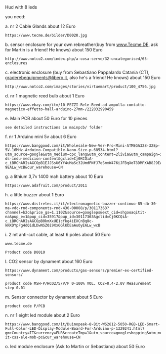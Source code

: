 Hud with 8 leds

you need:

a. nr 2 Cable Glands about 12 Euro

	https://www.tecme.de/bilder/D0020.jpg

b. sensor enclosure for your own rebreather(buy from www.Tecme.DE, ask for Martin is a friend! He knows) about 150 Euro

	http://www.notco2.com/index.php/a-cosa-serve/32-uncategorised/65-enclosures

c. electronic enclosure (buy from Sebastiano Pappalardo Catania (CT), graderebequipments@libero.it, also he's a friend! He knows) about 150 Euro

	http://www.notco2.com/images/stories/virtuemart/product/100_4756.jpg

d. nr 1 magnetic reed bulb about 1 Euro

	https://www.ebay.com/itm/10-PEZZI-Rele-Reed-ad-ampolla-contatto-magnetico-effetto-hall-arduino-27mm-/222032990459

e. Main PCB about 50 Euro for 10 pieces

	see detailed instructions in mainpcb/ folder

f. nr 1 Arduino mini 5v about 6 Euro

	https://www.banggood.com/it/Wholesale-New-Ver-Pro-Mini-ATMEGA328-328p-5V-16MHz-Arduino-Compatible-Nano-Size-p-68534.html?utm_source=google&utm_medium=cpc_lang&utm_content=2livia&utm_campaign=it-ds-indu-medicion-content&gclid=Cj0KCQiA-c_iBRChARIsAGCOpB1EJJSsU6Yf4uMaSc32UmdPNfJ7eSmxW476iJFBqXoT8DMPXAB8J9EaAv-9EALw_wcB&cur_warehouse=CN

g. a lithium 3,7v 1400 mah battery about 10 Euro

	https://www.adafruit.com/product/2011

h. a little buzzer about 1 Euro

	https://www.distrelec.it/it/electromagnetic-buzzer-continuo-85-db-30-ma-vdc-rnd-components-rnd-430-00008/p/30117363?channel=b2c&price_gs=1.1102&source=googleps&ext_cid=shgooaqitit-na&pup_e=1&pup_cid=35917&pup_id=30117363&gclid=Cj0KCQiA-c_iBRChARIsAGCOpB0kmXxUE1cfkg4iEXCnBqOc-kNXDYpFg4dQidLDwNSZ0i9XxGGlKbEaAuOyEALw_wcB

i. 2 mt anti-cut cable, at least 6 poles about 50 Euro

	www.tecme.de

	Product code D0010

l. CO2 sensor by dynament about 160 Euro

	https://www.dynament.com/products/gas-sensors/premier-ex-certified-sensors/

	product code MSH-P/HCO2/5/V/P 0-100% VOL. CO2=0.4-2.0V Measurement step 0.01

m. Sensor connector by dynament about 5 Euro

	product code P/PCB

n. nr 1 eight led module about 2 Euro

	https://www.banggood.com/it/Duinopeak-8-Bit-WS2812-5050-RGB-LED-Smart-Full-Color-LED-Display-Module-Board-For-Arduino-p-1329241.html?gmcCountry=IT&currency=EUR&createTmp=1&utm_source=googleshopping&utm_medium=cpc_bgs&utm_content=frank&utm_campaign=pla-it-css-ele-mob-pc&cur_warehouse=CN

o. led module enclosure (Ask to Martin or Sebastiano) about 50 Euro


